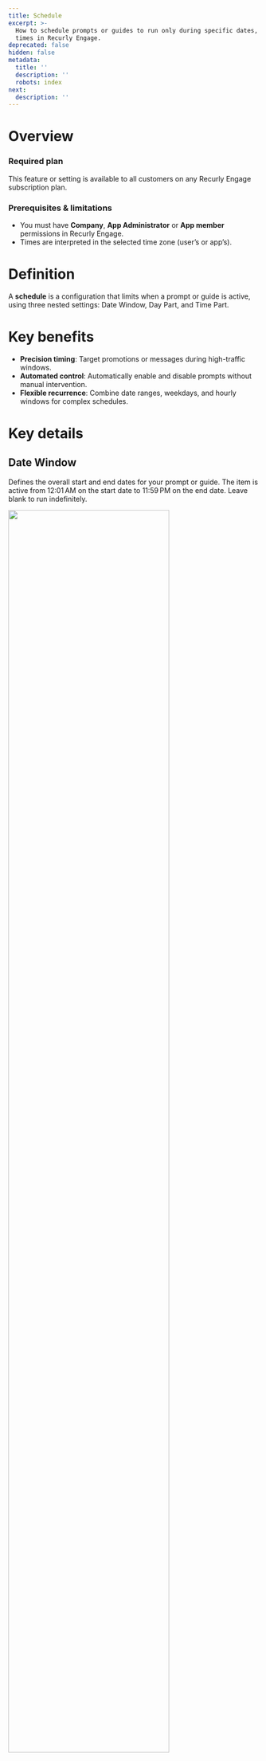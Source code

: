 ```yaml
---
title: Schedule
excerpt: >-
  How to schedule prompts or guides to run only during specific dates, days, and
  times in Recurly Engage.
deprecated: false
hidden: false
metadata:
  title: ''
  description: ''
  robots: index
next:
  description: ''
---
```

# Overview

### Required plan

This feature or setting is available to all customers on any Recurly Engage subscription plan.

### Prerequisites & limitations

* You must have **Company**, **App Administrator** or **App member** permissions in Recurly Engage.
* Times are interpreted in the selected time zone (user’s or app’s).

# Definition

A **schedule** is a configuration that limits when a prompt or guide is active, using three nested settings: Date Window, Day Part, and Time Part.

# Key benefits

* **Precision timing**: Target promotions or messages during high-traffic windows.
* **Automated control**: Automatically enable and disable prompts without manual intervention.
* **Flexible recurrence**: Combine date ranges, weekdays, and hourly windows for complex schedules.

# Key details

## Date Window

Defines the overall start and end dates for your prompt or guide. The item is active from 12:01 AM on the start date to 11:59 PM on the end date. Leave blank to run indefinitely.

<Image align="center" className="border" border={true} width="80% " src="https://files.readme.io/bc5ca6e-image.png" />

## Day Part

Choose specific weekdays when the prompt or guide is active. If unset, all days are included.

<Image align="center" className="border" border={true} width="80% " src="https://files.readme.io/bfd314d-image.png" />

### Time Part

Set specific hours within each selected day when the prompt or guide will appear. Time parts are a sub-setting of Day Parts—days must be selected first. You must also choose whether to enforce the schedule in the **user’s timezone** or the **app’s timezone**.

<Image align="center" className="border" border={true} width="80% " src="https://files.readme.io/a77ae00-image.png" />

Ensure your time windows do not overlap midnight unless you intend the schedule to wrap across days.

<Image align="center" className="border" border={true} width="80% " src="https://files.readme.io/fcbe451-image.png" />

Use these settings together to create complex schedules—for example, showing a weekend-only special offer every Friday and Saturday evening between 6 PM and 11 PM, from May 1, 2024, through December 31, 2024.